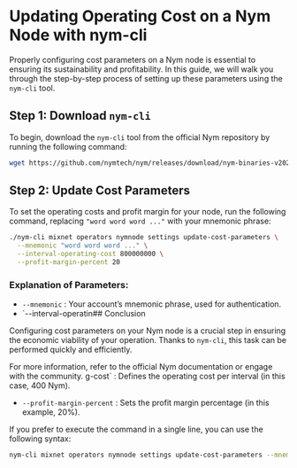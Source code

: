 # Updating Operating Cost on a Nym Node with nym-cli

Properly configuring cost parameters on a Nym node is essential to ensuring its sustainability and profitability. In this guide, we will walk you through the step-by-step process of setting up these parameters using the `nym-cli` tool.

## Step 1: Download `nym-cli`

To begin, download the `nym-cli` tool from the official Nym repository by running the following command:

```bash
wget https://github.com/nymtech/nym/releases/download/nym-binaries-v2025.5-chokito/nym-cli
```

## Step 2: Update Cost Parameters

To set the operating costs and profit margin for your node, run the following command, replacing `"word word word ..."` with your mnemonic phrase:

```bash
./nym-cli mixnet operators nymnode settings update-cost-parameters \
  --mnemonic "word word word ..." \
  --interval-operating-cost 800000000 \
  --profit-margin-percent 20
```

### Explanation of Parameters:
- `--mnemonic` : Your account’s mnemonic phrase, used for authentication.
- `--interval-operatin## Conclusion

Configuring cost parameters on your Nym node is a crucial step in ensuring the economic viability of your operation. Thanks to `nym-cli`, this task can be performed quickly and efficiently.

For more information, refer to the official Nym documentation or engage with the community.
g-cost` : Defines the operating cost per interval (in this case, 400 Nym).
- `--profit-margin-percent` : Sets the profit margin percentage (in this example, 20%).

If you prefer to execute the command in a single line, you can use the following syntax:

```bash
nym-cli mixnet operators nymnode settings update-cost-parameters --mnemonic "" --profit-margin-percent 20 --interval-operating-cost 400000000
```


